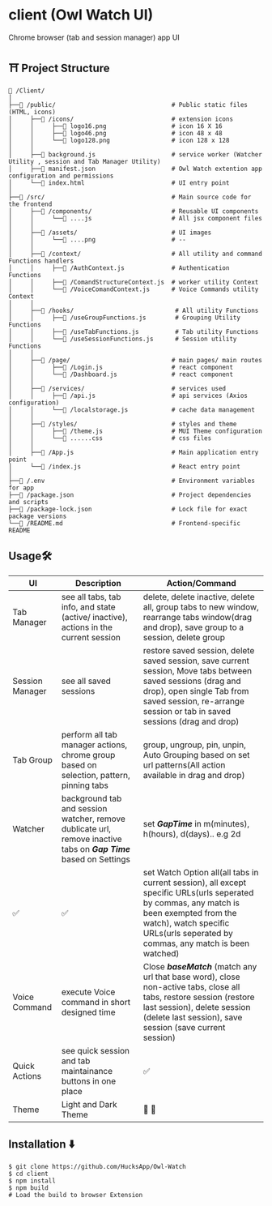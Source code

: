 # client (Owl Watch UI)
Chrome browser (tab and session manager) app UI
## ⛩ Project Structure
```
📁 /Client/
│
├──📁 /public/                                # Public static files (HTML, icons)
│     ├──📁 /icons/                           # extension icons
│     │     ├──📄 logo16.png                  # icon 16 X 16
│     │     ├──📄 logo46.png                  # icon 48 x 48
│     │     └──📄 logo128.png                 # icon 128 x 128
│     │
│     ├──📄 background.js                     # service worker (Watcher Utility , session and Tab Manager Utility)
│     ├──📄 manifest.json                     # Owl Watch extention app configuration and permissions
│     └──📄 index.html                        # UI entry point
│    
├──📁 /src/                                   # Main source code for the frontend
│     ├──📁 /components/                      # Reusable UI components 
│     │     └──📄 ....js                      # All jsx component files
│     │
│     ├──📁 /assets/                          # UI images
│     │     └──📄 ....png                     # --
│     │
│     ├──📁 /context/                         # All utility and command Functions handlers
│     │     ├──📄 /AuthContext.js             # Authentication Functions
│     │     ├──📄 /ComandStructureContext.js  # worker utility Context
│     │     └──📄 /VoiceComandContext.js      # Voice Commands utility Context
│     │
│     ├──📁 /hooks/                            # All utility Functions
│     │     ├──📄 /useGroupFunctions.js        # Grouping Utility Functions
│     │     ├──📄 /useTabFunctions.js          # Tab utility Functions
│     │     └──📄 /useSessionFunctions.js      # Session utility Functions
│     │
│     ├──📁 /page/                            # main pages/ main routes
│     │     ├──📄 /Login.js                   # react component
│     │     └──📄 /Dashboard.js               # react component
│     │
│     ├──📁 /services/                        # services used
│     │     ├──📄 /api.js                     # api services (Axios configuration)
│     │     └──📄 /localstorage.js            # cache data management
│     │
│     ├──📁 /styles/                          # styles and theme
│     │     ├──📄 /theme.js                   # MUI Theme configuration
│     │     └──📄 ......css                   # css files
│     │
│     ├──📄 /App.js                           # Main application entry point
│     └──📄 /index.js                         # React entry point
│
├──📄 /.env                                   # Environment variables for app
├──📄 /package.json                           # Project dependencies and scripts
├──📄 /package-lock.json                      # Lock file for exact package versions
└──📄 /README.md                              # Frontend-specific README

```


## Usage🛠

UI                    |   Description         |       Action/Command
----------------------|------------------------|----------------- 
Tab Manager | see all tabs, tab info, and state (active/ inactive), actions in the current session | delete, delete inactive, delete all, group tabs to new window, rearrange tabs window(drag and drop), save group to a session, delete group 
Session Manager | see all saved sessions| restore saved session, delete saved session, save current session, Move tabs between saved sessions (drag and drop), open single Tab from saved session, re-arrange session or tab in saved sessions (drag and drop)
Tab Group| perform all tab manager actions,  chrome group based on selection, pattern, pinning tabs|   group, ungroup, pin, unpin, Auto Grouping based on set url patterns(All action  available in drag and drop)
Watcher | background tab and session watcher, remove dublicate url, remove inactive tabs on ***Gap Time*** based on Settings|  set ***GapTime*** in m(minutes), h(hours), d(days).. e.g  2d
✅      |   ✅ | set Watch Option all(all tabs in current session), all except specific URLs(urls seperated by commas, any match  is been exempted from the watch), watch specific URLs(urls seperated by commas, any match is been watched)
Voice Command | execute Voice command in short designed time | Close ***baseMatch*** (match any url that base word), close non-active tabs, close all tabs, restore session (restore last session), delete session (delete last session), save session (save current session)
Quick Actions |  see quick session and tab maintainance buttons in one place |   ✅
Theme | Light and Dark Theme |      🖤        🤍


## Installation ⬇️
```
$ git clone https://github.com/HucksApp/Owl-Watch
$ cd client
$ npm install
$ npm build
# Load the build to browser Extension
```


